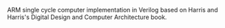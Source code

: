ARM single cycle computer implementation in Verilog based on Harris and Harris's Digital Design and Computer Architecture book. 
